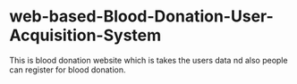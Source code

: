 # web-based-Blood-Donation-User-Acquisition-System
This is blood donation website which is takes the users data nd also people can register for blood donation.
